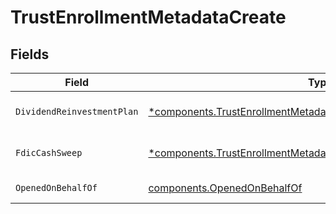 # TrustEnrollmentMetadataCreate


## Fields

| Field                                                                                                                                                 | Type                                                                                                                                                  | Required                                                                                                                                              | Description                                                                                                                                           | Example                                                                                                                                               |
| ----------------------------------------------------------------------------------------------------------------------------------------------------- | ----------------------------------------------------------------------------------------------------------------------------------------------------- | ----------------------------------------------------------------------------------------------------------------------------------------------------- | ----------------------------------------------------------------------------------------------------------------------------------------------------- | ----------------------------------------------------------------------------------------------------------------------------------------------------- |
| `DividendReinvestmentPlan`                                                                                                                            | [*components.TrustEnrollmentMetadataCreateDividendReinvestmentPlan](../../models/components/trustenrollmentmetadatacreatedividendreinvestmentplan.md) | :heavy_minus_sign:                                                                                                                                    | Option to auto-enroll in Dividend Reinvestment; defaults to DIVIDEND_REINVESTMENT_ENROLL                                                              | DIVIDEND_REINVESTMENT_ENROLL                                                                                                                          |
| `FdicCashSweep`                                                                                                                                       | [*components.TrustEnrollmentMetadataCreateFdicCashSweep](../../models/components/trustenrollmentmetadatacreatefdiccashsweep.md)                       | :heavy_minus_sign:                                                                                                                                    | Option to auto-enroll in FDIC cash sweep; defaults to FDIC_CASH_SWEEP_ENROLL                                                                          | FDIC_CASH_SWEEP_ENROLL                                                                                                                                |
| `OpenedOnBehalfOf`                                                                                                                                    | [components.OpenedOnBehalfOf](../../models/components/openedonbehalfof.md)                                                                            | :heavy_check_mark:                                                                                                                                    | Trust account is opened on behalf of                                                                                                                  | PERSONAL_TRUST                                                                                                                                        |